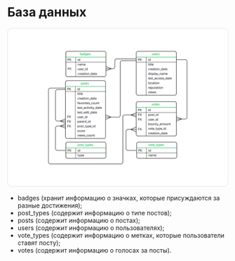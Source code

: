 # База данных

![ER diargamm](sql_border2880_1628581407.png)

- badges (хранит информацию о значках, которые присуждаются за разные достижения);
- post_types (содержит информацию о типе постов);
- posts (содержит информацию о постах);
- users (содержит информацию о пользователях);
- vote_types (содержит информацию о метках, которые пользователи ставят посту);
- votes (cодержит информацию о голосах за посты).
